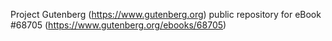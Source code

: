 Project Gutenberg (https://www.gutenberg.org) public repository for
eBook #68705 (https://www.gutenberg.org/ebooks/68705)

